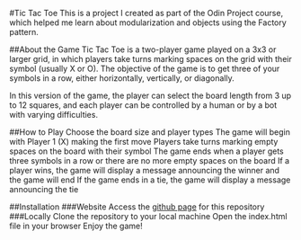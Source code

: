 #Tic Tac Toe
This is a project I created as part of the Odin Project course, which helped me learn about modularization and objects using the Factory pattern.

##About the Game
Tic Tac Toe is a two-player game played on a 3x3 or larger grid, in which players take turns marking spaces on the grid with their symbol (usually X or O). The objective of the game is to get three of your symbols in a row, either horizontally, vertically, or diagonally.

In this version of the game, the player can select the board length from 3 up to 12 squares, and each player can be controlled by a human or by a bot with varying difficulties.

##How to Play
Choose the board size and player types
The game will begin with Player 1 (X) making the first move
Players take turns marking empty spaces on the board with their symbol
The game ends when a player gets three symbols in a row or there are no more empty spaces on the board
If a player wins, the game will display a message announcing the winner and the game will end
If the game ends in a tie, the game will display a message announcing the tie

##Installation
###Website
Access the [github page](ottojvn.github.io/odin-tic-tac-toe) for this repository
###Locally
Clone the repository to your local machine
Open the index.html file in your browser
Enjoy the game!
